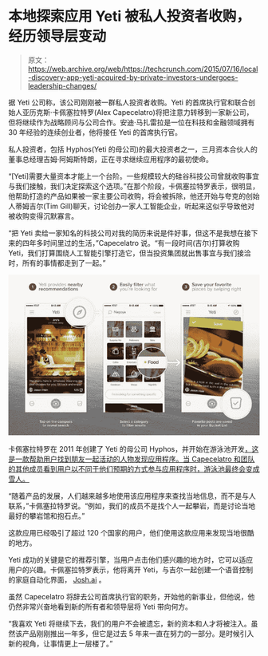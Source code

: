 # 本地探索应用 Yeti 被私人投资者收购，经历领导层变动 

> 原文：<https://web.archive.org/web/https://techcrunch.com/2015/07/16/local-discovery-app-yeti-acquired-by-private-investors-undergoes-leadership-changes/>

据 Yeti 公司称，该公司刚刚被一群私人投资者收购。Yeti 的首席执行官和联合创始人亚历克斯·卡佩塞拉特罗(Alex Capecelatro)将把注意力转移到一家新公司，但将继续作为战略顾问与公司合作。安迪·马扎雷拉是一位在科技和金融领域拥有 30 年经验的连续创业者，他将接任 Yeti 的首席执行官。

私人投资者，包括 Hyphos(Yeti 的母公司)的最大投资者之一，三月资本合伙人的董事总经理吉姆·阿姆斯特朗，正在寻求继续应用程序的最初使命。

“[Yeti]需要大量资本才能上一个台阶。一些规模较大的硅谷科技公司曾就收购事宜与我们接触，我们决定探索这个选项。”在那个阶段，卡佩塞拉特罗表示，很明显，他帮助打造的产品如果被一家主要公司收购，将会被拆除，他还开始与夸克的创始人蒂姆吉尔(Tim Gill)聊天，讨论创办一家人工智能企业，听起来这似乎导致他对被收购变得沉默寡言。

“把 Yeti 卖给一家知名的科技公司对我的简历来说是件好事，但这不是我想在接下来的四年多时间里过的生活，”Capecelatro 说。“有一段时间(吉尔)打算收购 Yeti，我们打算围绕人工智能引擎打造它，但当投资集团就出售事宜与我们接洽时，所有的事情都走到了一起。”

![gv0FIOD2p_xhdLhn3kXjGNRmX2zHq0u0st6wes0Tqas](img/c6f3170bd6e1b3e67baf315501555971.png)

卡佩塞拉特罗在 2011 年创建了 Yeti 的母公司 Hyphos，并开始在游泳池开发[，这是一款帮助用户找到朋友一起活动的人物发现应用程序。当 Capecelatro 和团队的其他成员看到用户以不同于他们预期的方式参与应用程序时，游泳池最终会变成雪人。](https://web.archive.org/web/20221007192251/https://beta.techcrunch.com/2012/07/14/social-network-at-the-pool-releases-techcrunch-pool-in-advance-of-mondays-launch/)

“随着产品的发展，人们越来越多地使用该应用程序来查找当地信息，而不是与人联系，”卡佩塞拉特罗说。“例如，我们的成员不是找个人一起攀岩，而是讨论当地最好的攀岩馆和抱石点。”

这款应用已经吸引了超过 120 个国家的用户，他们使用这款应用来发现当地很酷的地方。

Yeti 成功的关键是它的推荐引擎，当用户点击他们感兴趣的地方时，它可以适应用户的兴趣。卡佩塞拉特罗表示，他将离开 Yeti，与吉尔一起创建一个语音控制的家庭自动化界面， [Josh.ai](https://web.archive.org/web/20221007192251/https://www.josh.ai/) 。

虽然 Capecelatro 将辞去公司首席执行官的职务，开始他的新事业，但他说，他仍然非常兴奋地看到新的所有者和领导层将 Yeti 带向何方。

“我喜欢 Yeti 将继续下去，我们的用户不会被遗忘，新的资本和人才将被注入。虽然该产品刚刚推出一年多，但它是过去 5 年来一直在努力的一部分。是时候引入新的视角，让事情更上一层楼了。”